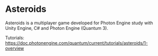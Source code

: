 # Asteroids

Asteroids is a multiplayer game developed for Photon Engine study with Unity Engine, C# and Photon Engine (Quantum 3).

Tutorials: https://doc.photonengine.com/quantum/current/tutorials/asteroids/1-overview
